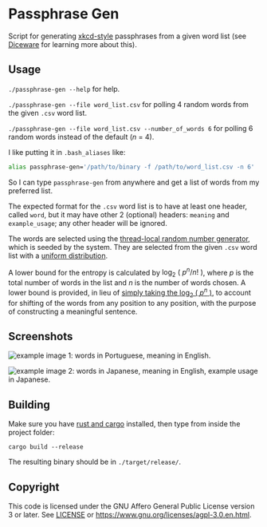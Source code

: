 # Passphrase Gen

Script for generating [xkcd-style](https://xkcd.com/936/) passphrases from a given word list (see [Diceware](https://theworld.com/~reinhold/diceware.html) for learning more about this).

## Usage

`./passphrase-gen --help` for help.

`./passphrase-gen --file word_list.csv` for polling 4 random words from the given `.csv` word list.

`./passphrase-gen --file word_list.csv --number_of_words 6` for polling 6 random words instead of the default (*n* = 4).

I like putting it in `.bash_aliases` like:
```bash
alias passphrase-gen='/path/to/binary -f /path/to/word_list.csv -n 6'
```
So I can type `passphrase-gen` from anywhere and get a list of words from my preferred list.

The expected format for the `.csv` word list is to have at least one header, called `word`, but it may have other 2 (optional) headers: `meaning` and `example_usage`; any other header will be ignored.

The words are selected using the [thread-local random number generator](https://docs.rs/rand/0.8.5/rand/rngs/struct.ThreadRng.html), which is seeded by the system. They are selected from the given `.csv` word list with a [uniform distribution](https://docs.rs/rand/0.8.5/rand/distributions/struct.Uniform.html).

A lower bound for the entropy is calculated by <span>log<sub>2</sub> ( <span>*p*<sup>*n*</sup><span>/</span>*n*!</span> )</span>, where *p* is the total number of words in the list and *n* is the number of words chosen. A lower bound is provided, in lieu of [simply taking the <span>log<sub>2</sub> ( *p*<sup>*n*</sup> )</span>](https://www.pleacher.com/mp/mlessons/algebra/entropy.html), to account for shifting of the words from any position to any position, with the purpose of constructing a meaningful sentence.

## Screenshots

![example image 1: words in Portuguese, meaning in English.](https://i.imgur.com/NhZkE90.png)

![example image 2: words in Japanese, meaning in English, example usage in Japanese.](https://i.imgur.com/6GWO5Tl.png)

## Building

Make sure you have [rust and cargo](https://www.rust-lang.org/tools/install) installed, then type from inside the project folder:

`cargo build --release`

The resulting binary should be in `./target/release/`.

## Copyright

This code is licensed under the GNU Affero General Public License version 3 or later. See [LICENSE](LICENSE) or https://www.gnu.org/licenses/agpl-3.0.en.html.
